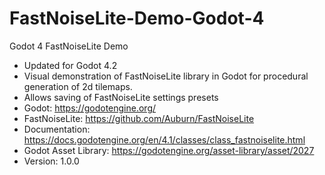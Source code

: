 # FastNoiseLite-Demo-Godot-4
Godot 4 FastNoiseLite Demo

* Updated for Godot 4.2
* Visual demonstration of FastNoiseLite library in Godot for procedural generation of 2d tilemaps. 
* Allows saving of FastNoiseLite settings presets
* Godot: <https://godotengine.org/>
* FastNoiseLite: <https://github.com/Auburn/FastNoiseLite>
* Documentation: <https://docs.godotengine.org/en/4.1/classes/class_fastnoiselite.html>
* Godot Asset Library: <https://godotengine.org/asset-library/asset/2027>
* Version: 1.0.0
